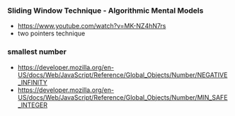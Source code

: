 ### Sliding Window Technique - Algorithmic Mental Models
- https://www.youtube.com/watch?v=MK-NZ4hN7rs
- two pointers technique

### smallest number
- https://developer.mozilla.org/en-US/docs/Web/JavaScript/Reference/Global_Objects/Number/NEGATIVE_INFINITY
- https://developer.mozilla.org/en-US/docs/Web/JavaScript/Reference/Global_Objects/Number/MIN_SAFE_INTEGER